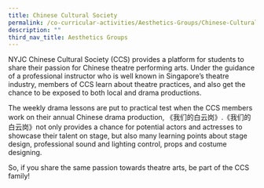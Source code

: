 ```yaml
---
title: Chinese Cultural Society
permalink: /co-curricular-activities/Aesthetics-Groups/Chinese-Cultural-Society/
description: ""
third_nav_title: Aesthetics Groups
---
```

NYJC Chinese Cultural Society (CCS) provides a platform for students to share their passion for Chinese theatre performing arts. Under the guidance of a professional instructor who is well known in Singapore’s theatre industry, members of CCS learn about theatre practices, and also get the chance to be exposed to both local and drama productions.

The weekly drama lessons are put to practical test when the CCS members work on their annual Chinese drama production, 《我们的白云岗》.《我们的白云岗》not only provides a chance for potential actors and actresses to showcase their talent on stage, but also many learning points about stage design, professional sound and lighting control, props and costume designing.

So, if you share the same passion towards theatre arts, be part of the CCS family!